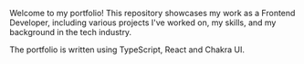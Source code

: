 Welcome to my portfolio! This repository showcases my work as a Frontend Developer, including various projects I've worked on, my skills, and my background in the tech industry.

The portfolio is written using TypeScript, React and Chakra UI.